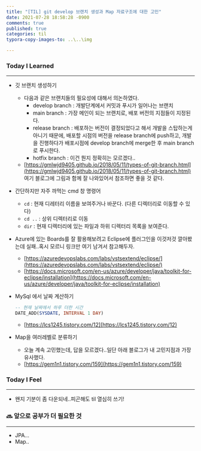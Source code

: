 ```yaml
---
title: "[TIL] git develop 브랜치 생성과 Map 자료구조에 대한 고민"
date: 2021-07-28 18:58:28 -0900
comments: true
published: true
categories: til
typora-copy-images-to: ..\..\img

---
```


### Today I Learned

---

- 깃 브랜치 생성하기
    - 다음과 같은 브랜치들의 필요성에 대해서 의논하였다.
        - develop branch
        : 개발단계에서 커밋과 푸시가 일어나는 브랜치
        - main branch
        : 가장 메인이 되는 브랜치로, 배포 버전의 지점들이 지정된다.
        - release branch
        : 배포하는 버전이 결정되었다고 해서 개발을 스탑하는게 아니기 때문에, 배포할 시점의 버전을 release branch에 push하고, 개발을 진행하다가 배포시점에 develop branch에 merge한 후 main branch로 푸시한다.
        - hotfix branch
        : 이건 뭔지 정확히는 모르겠다..
    - [https://gmlwjd9405.github.io/2018/05/11/types-of-git-branch.html](https://gmlwjd9405.github.io/2018/05/11/types-of-git-branch.html)
    여기 블로그에 그림과 함께 잘 나와있어서 참조하면 좋을 것 같다.

  

- 간단하지만 자주 까먹는 cmd 창 명령어
    - `cd` : 현재 디레터리 이름을 보여주거나 바꾼다. (다른 디렉터리로 이동할 수 있다)
    - `cd ..` : 상위 디렉터리로 이동
    - `dir` : 현재 디렉터리에 있는 파일과 하위 디렉터리 목록을 보여준다.

  

- Azure에 있는 Boards를 잘 활용해보려고 Eclipse에 플러그인을 이것저것 깔아봤는데 실패..혹시 모르니 링크만 여기 남겨서 참고해두자.
    - [https://azuredevopslabs.com/labs/vstsextend/eclipse/](https://azuredevopslabs.com/labs/vstsextend/eclipse/)
    - [https://docs.microsoft.com/en-us/azure/developer/java/toolkit-for-eclipse/installation](https://docs.microsoft.com/en-us/azure/developer/java/toolkit-for-eclipse/installation)

      

- MySql 에서 날짜 계산하기

    ```sql
    -- 현재 날짜에서 하루 더한 시간
    DATE_ADD(SYSDATE, INTERVAL 1 DAY)
    ```

    - [https://lcs1245.tistory.com/12](https://lcs1245.tistory.com/12)

        

- Map을 여러레벨로 분류하기
    - 오늘 계속 고민했는데, 답을 모르겠다..일단 아래 블로그가 내 고민지점과 가장 유사했다.
    - [https://gem1n1.tistory.com/159](https://gem1n1.tistory.com/159)
      

### Today I Feel

---

- 왠지 기분이 좀 다운되네..피곤해도 til 열심히 쓰기!  
    
    
### 🔜 앞으로 공부가 더 필요한 것

---

- JPA…
- Map..